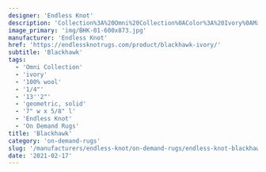 ```yaml
---
designer: 'Endless Knot'
description: 'Collection%3A%20Omni%20Collection%0AColor%3A%20Ivory%0AMaterial%3A%20100%25%20WoolPile%3A%201/4%22Width%3A%2013%272%22Style%3A%20Geometric%2C%20SolidPattern%20Repeat%3A%207%22%20W%20x%205/8%22%20L'
image_primary: 'img/BHK-01-600x873.jpg'
manufacturer: 'Endless Knot'
href: 'https://endlessknotrugs.com/product/blackhawk-ivory/'
subtitle: 'Blackhawk'
tags:
  - 'Omni Collection'
  - 'ivory'
  - '100% wool'
  - '1/4"'
  - '13''2"'
  - 'geometric, solid'
  - '7" w x 5/8" l'
  - 'Endless Knot'
  - 'On Demand Rugs'
title: 'Blackhawk'
category: 'on-demand-rugs'
slug: '/manufacturers/endless-knot/on-demand-rugs/endless-knot-blackhawk'
date: '2021-02-17'
---
```

